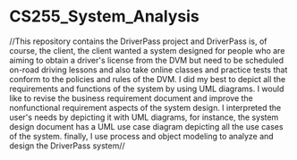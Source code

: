 # CS255_System_Analysis
//This repository contains the DriverPass project and DriverPass is, of course, the client, the client wanted a system designed for people who are aiming to obtain a driver's license from the DVM but need to be scheduled on-road driving lessons and also take online classes and practice tests that conform to the policies and rules of the DVM. I did my best to depict all the requirements and functions of the system by using UML diagrams. I would like to revise the business requirement document and improve the nonfunctional requirement aspects of the system design. I interpreted the user's needs by depicting it with UML diagrams, for instance, the system design document has a UML use case diagram depicting all the use cases of the system. finally, I use process and object modeling to analyze and design the DriverPass system//

